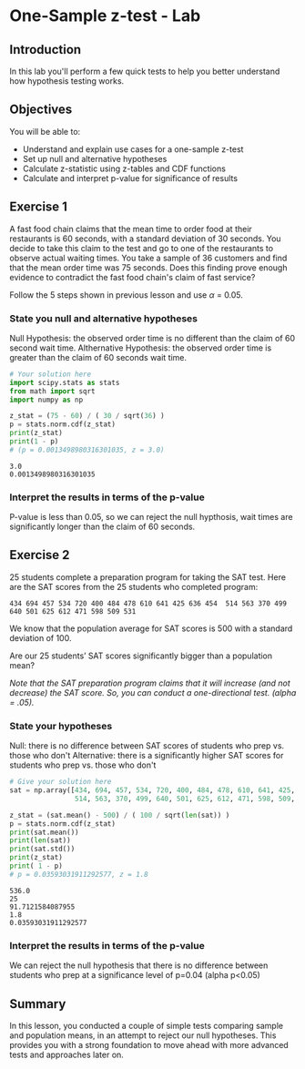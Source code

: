 
# One-Sample z-test - Lab

## Introduction
In this lab you'll perform a few quick tests to help you better understand how hypothesis testing works.

## Objectives
You will be able to:
* Understand and explain use cases for a one-sample z-test
* Set up null and alternative hypotheses
* Calculate z-statistic using z-tables and CDF functions
* Calculate and interpret p-value for significance of results

## Exercise 1
A fast food chain claims that the mean time to order food at their restaurants is 60 seconds, with a standard deviation of 30 seconds. You decide to take this claim to the test and go to one of the restaurants to observe actual waiting times. You take a sample of 36 customers and find that the mean order time was 75 seconds. Does this finding prove enough evidence to contradict the fast food chain's claim of fast service?

Follow the 5 steps shown in previous lesson and use $\alpha$ = 0.05. 

### State you null and alternative hypotheses
Null Hypothesis: the observed order time is no different than the claim of 60 second wait time.
Althernative Hypothesis: the observed order time is greater than the claim of 60 seconds wait time.


```python
# Your solution here
import scipy.stats as stats
from math import sqrt
import numpy as np

z_stat = (75 - 60) / ( 30 / sqrt(36) )
p = stats.norm.cdf(z_stat)
print(z_stat)
print(1 - p)
# (p = 0.0013498980316301035, z = 3.0)
```

    3.0
    0.0013498980316301035


### Interpret the results in terms of the p-value

P-value is less than 0.05, so we can reject the null hypthosis, 
wait times are significantly longer than the claim of 60 seconds.

## Exercise 2

25 students complete a preparation program for taking the SAT test.  Here are the SAT scores from the 25 students who completed  program:

``
434 694 457 534 720 400 484 478 610 641 425 636 454 
514 563 370 499 640 501 625 612 471 598 509 531
``

We know that the population average for SAT scores is 500 with a standard deviation of 100.

Are our 25 students’ SAT scores significantly bigger than a population mean? 

*Note that the SAT preparation program claims that it will increase (and not decrease) the SAT score.  So, you can conduct a one-directional test. (alpha = .05).*

### State your hypotheses 
Null: there is no difference between SAT scores of students who prep vs. those who don't
Alternative: there is a significantly higher SAT scores for students who prep vs. those who don't


```python
# Give your solution here 
sat = np.array([434, 694, 457, 534, 720, 400, 484, 478, 610, 641, 425, 636, 454, 
                514, 563, 370, 499, 640, 501, 625, 612, 471, 598, 509, 531])

z_stat = (sat.mean() - 500) / ( 100 / sqrt(len(sat)) )
p = stats.norm.cdf(z_stat)
print(sat.mean())
print(len(sat))
print(sat.std())
print(z_stat)
print( 1 - p)
# p = 0.03593031911292577, z = 1.8
```

    536.0
    25
    91.7121584087955
    1.8
    0.03593031911292577


### Interpret the results in terms of the p-value
We can reject the null hypothesis that there is no difference between students who
prep at a significance level of p=0.04 (alpha p<0.05)

## Summary

In this lesson, you conducted a couple of simple tests comparing sample and population means, in an attempt to reject our null hypotheses. This provides you with a strong foundation to move ahead with more advanced tests and approaches later on.

